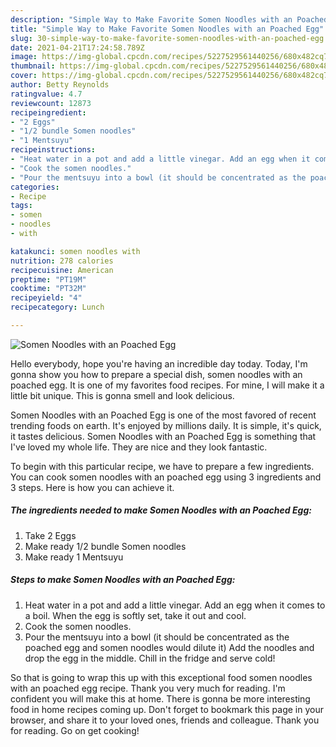 ```yaml
---
description: "Simple Way to Make Favorite Somen Noodles with an Poached Egg"
title: "Simple Way to Make Favorite Somen Noodles with an Poached Egg"
slug: 30-simple-way-to-make-favorite-somen-noodles-with-an-poached-egg
date: 2021-04-21T17:24:58.789Z
image: https://img-global.cpcdn.com/recipes/5227529561440256/680x482cq70/somen-noodles-with-an-poached-egg-recipe-main-photo.jpg
thumbnail: https://img-global.cpcdn.com/recipes/5227529561440256/680x482cq70/somen-noodles-with-an-poached-egg-recipe-main-photo.jpg
cover: https://img-global.cpcdn.com/recipes/5227529561440256/680x482cq70/somen-noodles-with-an-poached-egg-recipe-main-photo.jpg
author: Betty Reynolds
ratingvalue: 4.7
reviewcount: 12873
recipeingredient:
- "2 Eggs"
- "1/2 bundle Somen noodles"
- "1 Mentsuyu"
recipeinstructions:
- "Heat water in a pot and add a little vinegar. Add an egg when it comes to a boil. When the egg is softly set, take it out and cool."
- "Cook the somen noodles."
- "Pour the mentsuyu into a bowl (it should be concentrated as the poached egg and somen noodles would dilute it) Add the noodles and drop the egg in the middle. Chill in the fridge and serve cold!"
categories:
- Recipe
tags:
- somen
- noodles
- with

katakunci: somen noodles with 
nutrition: 278 calories
recipecuisine: American
preptime: "PT19M"
cooktime: "PT32M"
recipeyield: "4"
recipecategory: Lunch

---
```



![Somen Noodles with an Poached Egg](https://img-global.cpcdn.com/recipes/5227529561440256/680x482cq70/somen-noodles-with-an-poached-egg-recipe-main-photo.jpg)

Hello everybody, hope you're having an incredible day today. Today, I'm gonna show you how to prepare a special dish, somen noodles with an poached egg. It is one of my favorites food recipes. For mine, I will make it a little bit unique. This is gonna smell and look delicious.

Somen Noodles with an Poached Egg is one of the most favored of recent trending foods on earth. It's enjoyed by millions daily. It is simple, it's quick, it tastes delicious. Somen Noodles with an Poached Egg is something that I've loved my whole life. They are nice and they look fantastic.




To begin with this particular recipe, we have to prepare a few ingredients. You can cook somen noodles with an poached egg using 3 ingredients and 3 steps. Here is how you can achieve it.

<!--inarticleads1-->

##### The ingredients needed to make Somen Noodles with an Poached Egg:

1. Take 2 Eggs
1. Make ready 1/2 bundle Somen noodles
1. Make ready 1 Mentsuyu




<!--inarticleads2-->

##### Steps to make Somen Noodles with an Poached Egg:

1. Heat water in a pot and add a little vinegar. Add an egg when it comes to a boil. When the egg is softly set, take it out and cool.
1. Cook the somen noodles.
1. Pour the mentsuyu into a bowl (it should be concentrated as the poached egg and somen noodles would dilute it) Add the noodles and drop the egg in the middle. Chill in the fridge and serve cold!




So that is going to wrap this up with this exceptional food somen noodles with an poached egg recipe. Thank you very much for reading. I'm confident you will make this at home. There is gonna be more interesting food in home recipes coming up. Don't forget to bookmark this page in your browser, and share it to your loved ones, friends and colleague. Thank you for reading. Go on get cooking!
